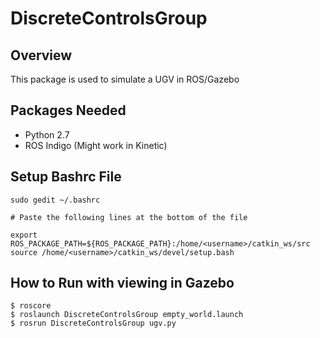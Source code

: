 # DiscreteControlsGroup

## Overview

This package is used to simulate a UGV in ROS/Gazebo

## Packages Needed
- Python 2.7
- ROS Indigo (Might work in Kinetic)

## Setup Bashrc File
```
sudo gedit ~/.bashrc

# Paste the following lines at the bottom of the file

export ROS_PACKAGE_PATH=${ROS_PACKAGE_PATH}:/home/<username>/catkin_ws/src
source /home/<username>/catkin_ws/devel/setup.bash

```


## How to Run with viewing in Gazebo
```
$ roscore
$ roslaunch DiscreteControlsGroup empty_world.launch 
$ rosrun DiscreteControlsGroup ugv.py

```






